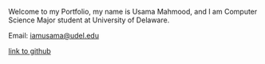 Welcome to my Portfolio, my name is Usama Mahmood, and I am Computer Science Major student at University of Delaware.

Email: iamusama@udel.edu

[link to github](https://github.com/usamamahmood01/usamamahmood01.github.io)
